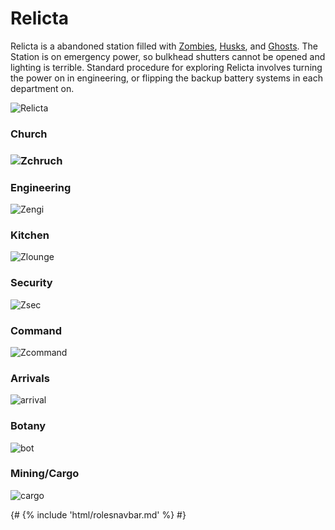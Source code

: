 # Relicta

Relicta is a abandoned station filled with [Zombies](Zombie.md), [Husks](Husk.md), and [Ghosts](Ghost.md). The Station is on emergency power, so bulkhead shutters cannot be opened and lighting is terrible. Standard procedure for exploring Relicta involves turning the power on in engineering, or flipping the backup battery systems in each department on.

![Relicta](Relicta.png)

### Church

### ![Zchruch](zchruch.png)



### Engineering
![Zengi](zengi.png)

### Kitchen

![Zlounge](zlounge.png)


### Security
![Zsec](zsec.png)

### Command

![Zcommand](zcommand.png)		

### Arrivals

![arrival](arrivles.png)

###  Botany

![bot](bot.png)

### Mining/Cargo 

![cargo](mining.png)



  {# {% include 'html/rolesnavbar.md' %} #}